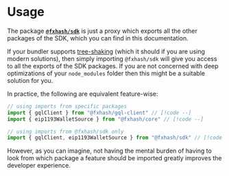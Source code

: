 # Usage

The package [**`@fxhash/sdk`**](../packages/sdk/) is just a proxy which exports all the other packages of the SDK, which you can find in this documentation.

If your bundler supports [tree-shaking](https://developer.mozilla.org/en-US/docs/Glossary/Tree_shaking) (which it should if you are using modern solutions), then simply importing `@fxhash/sdk` will give you access to all the exports of the SDK packages. If you are not concerned with deep optimizations of your `node_modules` folder then this might be a suitable solution for you.

In practice, the following are equivalent feature-wise:

```ts
// using imports from specific packages
import { gqlClient } from "@fxhash/gql-client" // [!code --]
import { eip1193WalletSource } from "@fxhash/core" // [!code --]

// using imports from @fxhash/sdk only
import { gqlClient, eip1193WalletSource } from "@fxhash/sdk" // [!code ++]
```

However, as you can imagine, not having the mental burden of having to look from which package a feature should be imported greatly improves the developer experience.
